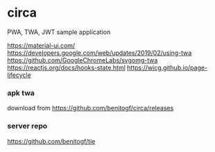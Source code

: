 # circa

PWA, TWA, JWT sample application

https://material-ui.com/
https://developers.google.com/web/updates/2019/02/using-twa
https://github.com/GoogleChromeLabs/svgomg-twa
https://reactjs.org/docs/hooks-state.html
https://wicg.github.io/page-lifecycle

### apk twa

download from https://github.com/benitogf/circa/releases

### server repo

https://github.com/benitogf/tie
